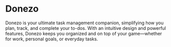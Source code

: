 # Donezo

Donezo is your ultimate task management companion, simplifying how you plan, track, and complete your to-dos. With an intuitive design and powerful features, Donezo keeps you organized and on top of your game—whether for work, personal goals, or everyday tasks.